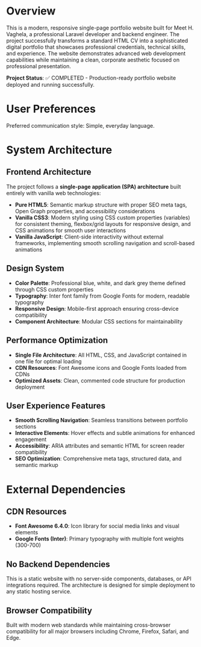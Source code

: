 # Overview

This is a modern, responsive single-page portfolio website built for Meet H. Vaghela, a professional Laravel developer and backend engineer. The project successfully transforms a standard HTML CV into a sophisticated digital portfolio that showcases professional credentials, technical skills, and experience. The website demonstrates advanced web development capabilities while maintaining a clean, corporate aesthetic focused on professional presentation.

**Project Status**: ✅ COMPLETED - Production-ready portfolio website deployed and running successfully.

# User Preferences

Preferred communication style: Simple, everyday language.

# System Architecture

## Frontend Architecture
The project follows a **single-page application (SPA) architecture** built entirely with vanilla web technologies:

- **Pure HTML5**: Semantic markup structure with proper SEO meta tags, Open Graph properties, and accessibility considerations
- **Vanilla CSS3**: Modern styling using CSS custom properties (variables) for consistent theming, flexbox/grid layouts for responsive design, and CSS animations for smooth user interactions
- **Vanilla JavaScript**: Client-side interactivity without external frameworks, implementing smooth scrolling navigation and scroll-based animations

## Design System
- **Color Palette**: Professional blue, white, and dark grey theme defined through CSS custom properties
- **Typography**: Inter font family from Google Fonts for modern, readable typography
- **Responsive Design**: Mobile-first approach ensuring cross-device compatibility
- **Component Architecture**: Modular CSS sections for maintainability

## Performance Optimization
- **Single File Architecture**: All HTML, CSS, and JavaScript contained in one file for optimal loading
- **CDN Resources**: Font Awesome icons and Google Fonts loaded from CDNs
- **Optimized Assets**: Clean, commented code structure for production deployment

## User Experience Features
- **Smooth Scrolling Navigation**: Seamless transitions between portfolio sections
- **Interactive Elements**: Hover effects and subtle animations for enhanced engagement
- **Accessibility**: ARIA attributes and semantic HTML for screen reader compatibility
- **SEO Optimization**: Comprehensive meta tags, structured data, and semantic markup

# External Dependencies

## CDN Resources
- **Font Awesome 6.4.0**: Icon library for social media links and visual elements
- **Google Fonts (Inter)**: Primary typography with multiple font weights (300-700)

## No Backend Dependencies
This is a static website with no server-side components, databases, or API integrations required. The architecture is designed for simple deployment to any static hosting service.

## Browser Compatibility
Built with modern web standards while maintaining cross-browser compatibility for all major browsers including Chrome, Firefox, Safari, and Edge.